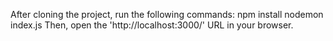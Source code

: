 After cloning the project, run the following commands:
npm install
nodemon index.js
Then, open the 'http://localhost:3000/' URL in your browser.
